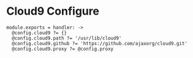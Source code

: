 
# Cloud9 Configure

    module.exports = handler: ->
      @config.cloud9 ?= {}
      @config.cloud9.path ?= '/usr/lib/cloud9'
      @config.cloud9.github ?= 'https://github.com/ajaxorg/cloud9.git'
      @config.cloud9.proxy ?= @config.proxy
